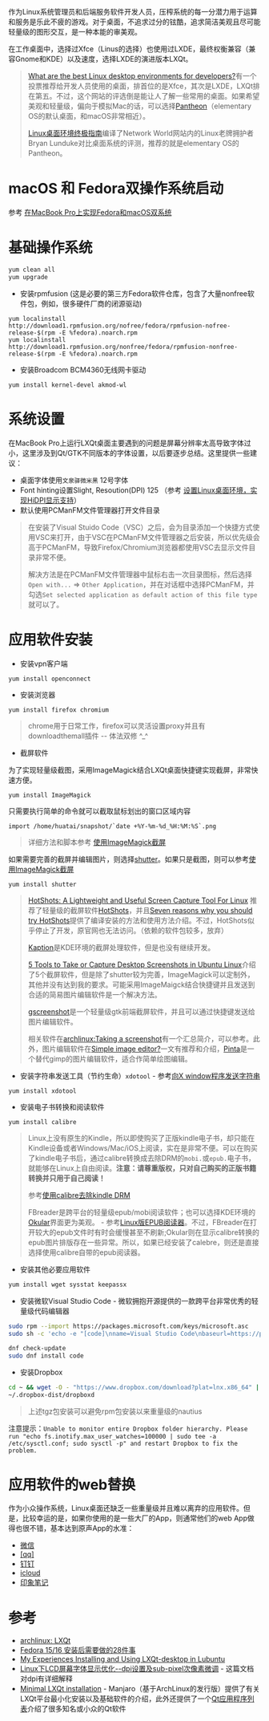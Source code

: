 作为Linux系统管理员和后端服务软件开发人员，压榨系统的每一分潜力用于运算和服务是乐此不疲的游戏。对于桌面，不追求过分的铉酷，追求简洁美观且尽可能轻量级的图形交互，是一种本能的审美观。

在工作桌面中，选择过Xfce（Linus的选择）也使用过LXDE，最终权衡兼容（兼容Gnome和KDE）以及速度，选择LXDE的演进版本LXQt。

> [What are the best Linux desktop environments for developers?](https://www.slant.co/topics/4345/~linux-desktop-environments-for-developers)有一个投票推荐给开发人员使用的桌面，排首位的是Xfce，其次是LXDE，LXQt排在第五。不过，这个网站的评选倒是能让人了解一些常用的桌面。如果希望美观和轻量级，偏向于模拟Mac的话，可以选择[Pantheon](https://elementary.io/)（elementary OS的默认桌面，和macOS非常相近）。
>
> [Linux桌面环境终极指南](http://developer.51cto.com/art/201503/467300.htm)编译了Network World网站内的Linux老牌拥护者Bryan Lunduke对比桌面系统的评测，推荐的就是elementary OS的Pantheon。

# macOS 和 Fedora双操作系统启动

参考 [在MacBook Pro上实现Fedora和macOS双系统](multiboot_fedora_and_macOS)

# 基础操作系统

```bash
yum clean all
yum upgrade
```

* 安装rpmfusion (这是必要的第三方Fedora软件仓库，包含了大量nonfree软件包，例如，很多硬件厂商的闭源驱动)

```
yum localinstall http://download1.rpmfusion.org/nofree/fedora/rpmfusion-nofree-release-$(rpm -E %fedora).noarch.rpm
yum localinstall http://download1.rpmfusion.org/nonfree/fedora/rpmfusion-nonfree-release-$(rpm -E %fedora).noarch.rpm
```

* 安装Broadcom BCM4360无线网卡驱动

```
yum install kernel-devel akmod-wl
```

# 系统设置

在MacBook Pro上运行LXQt桌面主要遇到的问题是屏幕分辨率太高导致字体过小，这里涉及到Qt/GTK不同版本的字体设置，以后要逐步总结。这里提供一些建议：

* 桌面字体使用`文泉驿微米黑` 12号字体
* Font hinting设置Slight, Resoution(DPI) 125 （参考 [设置Linux桌面环境，实现HiDPI显示支持](http://www.linuxidc.com/Linux/2014-08/105997.htm)）
* 默认使用PCManFM文件管理器打开文件目录

> 在安装了Visual Stuido Code（VSC）之后，会为目录添加一个快捷方式使用VSC来打开，由于VSC在PCManFM文件管理器之后安装，所以优先级会高于PCManFM，导致Firefox/Chromium浏览器都使用VSC去显示文件目录非常不便。
> 
> 解决方法是在PCManFM文件管理器中鼠标右击一次目录图标，然后选择`Open with...` => `Other Application`，并在对话框中选择PCManFM，并勾选`Set selected application as default action of this file type`就可以了。

# 应用软件安装

* 安装vpn客户端

```
yum install openconnect
```

* 安装浏览器

```bash
yum install firefox chromium
```

> chrome用于日常工作，firefox可以灵活设置proxy并且有downloadthemall插件 -- 体法双修 ^_^

* 截屏软件

为了实现轻量级截图，采用ImageMagick结合LXQt桌面快捷键实现截屏，非常快速方便。

```
yum install ImageMagick
```

只需要执行简单的命令就可以截取鼠标划出的窗口区域内容

```
import /home/huatai/snapshot/`date +%Y-%m-%d_%H:%M:%S`.png
```

> 详细方法和脚本参考 [使用ImageMagick截屏](snapshot_with_imagemagick)

如果需要完善的截屏并编辑图片，则选择[shutter](http://shutter-project.org/preview/screenshots/)。如果只是截图，则可以参考[使用ImageMagick截屏](snapshot_with_imagemagick)

```
yum install shutter
```

> [HotShots: A Lightweight and Useful Screen Capture Tool For Linux](https://www.maketecheasier.com/hotshots-screen-capture-tool-linux/) 推荐了轻量级的截屏软件[HotShots](https://sourceforge.net/projects/hotshots/)，并且[Seven reasons why you should try HotShots](http://www.techrepublic.com/blog/linux-and-open-source/seven-reasons-why-you-should-try-hotshots/)提供了编译安装的方法和使用方法介绍。不过，HotShots似乎停止了开发，原官网也无法访问。（依赖的软件包较多，放弃）
>
> [Kaption](https://www.linux-apps.com/content/show.php/Kaption?content=139302)是KDE环境的截屏处理软件，但是也没有继续开发。
>
> [5 Tools to Take or Capture Desktop Screenshots in Ubuntu Linux](https://www.tecmint.com/take-or-capture-desktop-screenshots-in-ubuntu-linux/)介绍了5个截屏软件，但是除了shutter较为完善，ImageMagick可以定制外，其他并没有达到我的要求。可能采用ImageMaigck结合快捷键并且发送到合适的简易图片编辑软件是一个解决方法。
>
> [gscreenshot](https://github.com/thenaterhood/gscreenshot)是一个轻量级gtk前端截屏软件，并且可以通过快捷键发送给图片编辑软件。
>
> 相关软件在[archlinux:Taking a screenshot](https://wiki.archlinux.org/index.php/taking_a_screenshot)有一个汇总简介，可以参考。此外，图片编辑软件在[Simple image editor?](https://askubuntu.com/questions/164473/simple-image-editor)一文有推荐和介绍，[Pinta](https://pinta-project.com/pintaproject/pinta/)是一个替代gimp的图片编辑软件，适合作简单绘图编辑。

* 安装字符串发送工具（节约生命）`xdotool` - 参考[向X window程序发送字符串](../../x/send_string_to_x)

```
yum install xdotool
```

* 安装电子书转换和阅读软件

```
yum install calibre
```

> Linux上没有原生的Kindle，所以即使购买了正版kindle电子书，却只能在Kindle设备或者Windows/Mac/iOS上阅读，实在是非常不便。可以在购买了kindle电子书后，通过calibre转换成去除DRM的`mobi.`或`epub.`电子书，就能够在Linux上自由阅读。**注意：请尊重版权，只对自己购买的正版书籍转换并只用于自己阅读！**
>
> 参考[使用calibre去除kindle DRM](../read/calibre_remove_drm)
>
> FBreader是跨平台的轻量级epub/mobi阅读软件；也可以选择KDE环境的[Okular](http://okular.kde.org/)界面更为美观。 - 参考[Linux版EPUB阅读器](https://linux.cn/article-4943-1.html)。不过，FBreader在打开较大的epub文件时有时会缓慢甚至不刷新;Okular则在显示calibre转换的epub图片排版存在一些异常。所以，如果已经安装了calebre，则还是直接选择使用calibre自带的epub阅读器。

* 安装其他必要应用软件

```bash
yum install wget sysstat keepassx
```

* 安装微软Visual Studio Code - 微软拥抱开源提供的一款跨平台非常优秀的轻量级代码编辑器

```bash
sudo rpm --import https://packages.microsoft.com/keys/microsoft.asc
sudo sh -c 'echo -e "[code]\nname=Visual Studio Code\nbaseurl=https://packages.microsoft.com/yumrepos/vscode\nenabled=1\ngpgcheck=1\ngpgkey=https://packages.microsoft.com/keys/microsoft.asc" > /etc/yum.repos.d/vscode.repo'

dnf check-update
sudo dnf install code
```

* 安装Dropbox

```bash
cd ~ && wget -O - "https://www.dropbox.com/download?plat=lnx.x86_64" | tar xzf -
~/.dropbox-dist/dropboxd
```

> 上述tgz包安装可以避免rpm包安装以来重量级的nautius

注意提示：`Unable to monitor entire Dropbox folder hierarchy. Please run "echo fs.inotify.max_user_watches=100000 | sudo tee -a /etc/sysctl.conf; sudo sysctl -p" and restart Dropbox to fix the problem.`

# 应用软件的web替换

作为小众操作系统，Linux桌面还缺乏一些重量级并且难以离弃的应用软件。但是，比较幸运的是，如果你使用的是一些大厂的App，则通常他们的web App做得也很不错，基本达到原声App的水准：

* [微信](https://wx.qq.com/)
* [[qq]](http://w.qq.com/)
* [钉钉](https://im.dingtalk.com/)
* [icloud](https://www.icloud.com/)
* [印象笔记](https://www.evernote.com)

# 参考

* [archlinux: LXQt](https://wiki.archlinux.org/index.php/LXQt)
* [Fedora 15/16 安装后需要做的28件事](http://liyi593730139.blog.163.com/blog/static/176474247201332691139165/)
* [My Experiences Installing and Using LXQt-desktop in Lubuntu](http://www.emmestech.com/linux/lxqt.html)
* [Linux下LCD屏幕字体显示优化--dpi设置及sub-pixel次像素微调](http://xxb.is-programmer.com/2008/7/25/dpi.4260.html) - 这篇文档对dpi有详细解释
* [Minimal LXQt installation](https://wiki.manjaro.org/index.php?title=Minimal_LXQt_installation) - Manjaro（基于ArchLinux的发行版）提供了有关LXQt平台最小化安装以及基础软件的介绍，此外还提供了一个[Qt应用程序列表](https://wiki.manjaro.org/index.php?title=List_of_Qt_Applications)介绍了很多知名或小众的Qt软件